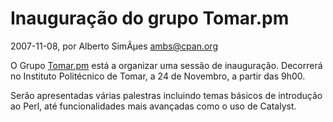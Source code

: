 
# Inauguração do grupo Tomar.pm

 2007-11-08, por Alberto SimÃµes <ambs@cpan.org>

 <p>O Grupo <a href="http://tomar.pm.org/">Tomar.pm</a> está a organizar uma sessão de inauguração. Decorrerá no Instituto Politécnico de Tomar, a 24 de Novembro, a partir das 9h00.</p>
<p>Serão apresentadas várias palestras incluindo temas básicos de introdução ao Perl, até funcionalidades mais avançadas como o uso de Catalyst.</p>
